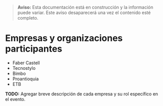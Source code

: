> **Aviso:** Esta documentación está en construcción y la información puede variar. Este aviso desaparecerá una vez el contenido esté completo.

# Empresas y organizaciones participantes

- Faber Castell
- Tecnostylo
- Bimbo
- Proantioquia
- ETB

**TODO:** Agregar breve descripción de cada empresa y su rol específico en el evento.
